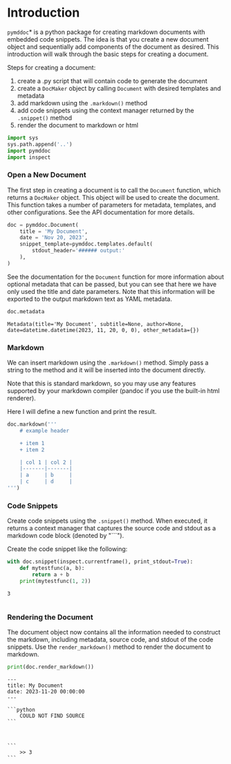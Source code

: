 # Introduction

`pymddoc`\* is a python package for creating markdown documents with embedded code snippets. The idea is that you create a new document object and sequentially add components of the document as desired. This introduction will walk through the basic steps for creating a document.

Steps for creating a document:

1. create a .py script that will contain code to generate the document
2. create a `DocMaker` object by calling `Document` with desired templates and metadata
3. add markdown using the `.markdown()` method
4. add code snippets using the context manager returned by the `.snippet()` method
5. render the document to markdown or html


```python
import sys
sys.path.append('..')
import pymddoc
import inspect
```

### Open a New Document

The first step in creating a document is to call the `Document` function, which returns a `DocMaker` object. This object will be used to create the document. This function takes a number of parameters for metadata, templates, and other configurations. See the API documentation for more details.


```python
doc = pymddoc.Document(
    title = 'My Document',
    date = 'Nov 20, 2023',
    snippet_template=pymddoc.templates.default(
        stdout_header='###### output:'
    ),
)
```

See the documentation for the `Document` function for more information about optional metadata that can be passed, but you can see that here we have only used the title and date parameters. Note that this information will be exported to the output markdown text as YAML metadata.


```python
doc.metadata
```




    Metadata(title='My Document', subtitle=None, author=None, date=datetime.datetime(2023, 11, 20, 0, 0), other_metadata={})



### Markdown

We can insert markdown using the `.markdown()` method. Simply pass a string to the method and it will be inserted into the document directly. 

Note that this is standard markdown, so you may use any features supported by your markdown compiler (pandoc if you use the built-in html renderer).

Here I will define a new function and print the result.


```python
doc.markdown('''
    # example header

    + item 1
    + item 2

    | col 1 | col 2 |
    |-------|-------|
    | a     | b     |
    | c     | d     |
''')
```

### Code Snippets

Create code snippets using the `.snippet()` method. When executed, it returns a context manager that captures the source code and stdout as a markdown code block (denoted by "```").

Create the code snippet like the following:


```python
with doc.snippet(inspect.currentframe(), print_stdout=True):
    def mytestfunc(a, b):
        return a + b
    print(mytestfunc(1, 2))
```

    3



```python

```

### Rendering the Document

The document object now contains all the information needed to construct the markdown, including metadata, source code, and stdout of the code snippets. Use the `render_markdown()` method to render the document to markdown.




```python
print(doc.render_markdown())
```

    ---
    title: My Document
    date: 2023-11-20 00:00:00
    ---
    
    ```python
        COULD NOT FIND SOURCE
    ```
    
    
    
    ```
        >> 3
    ```
    
    
    



```python

```
